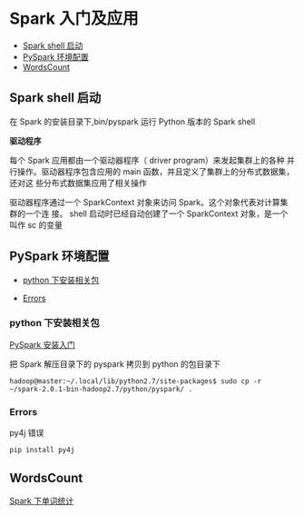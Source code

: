 

# Spark 入门及应用

- [Spark shell 启动](#id1)
- [PySpark 环境配置](#id2)
- [WordsCount](#id3)

<h2 id="id1">Spark shell 启动</h2>
在 Spark 的安装目录下,bin/pyspark 运行 Python 版本的 Spark shell


**驱动程序**

每个 Spark 应用都由一个驱动器程序（ driver program）来发起集群上的各种
并行操作。驱动器程序包含应用的 main 函数，并且定义了集群上的分布式数据集，还对这
些分布式数据集应用了相关操作

驱动器程序通过一个 SparkContext 对象来访问 Spark。这个对象代表对计算集群的一个连
接。 shell 启动时已经自动创建了一个 SparkContext 对象，是一个叫作 sc 的变量


<h2 id="id2">PySpark 环境配置</h2>

- [python 下安装相关包](#h321)

- [Errors](#h322)

<h3 id="h321">python 下安装相关包</h3>

[PySpark 安装入门](1)

把 Spark 解压目录下的 pyspark 拷贝到 python 的包目录下

```
hadoop@master:~/.local/lib/python2.7/site-packages$ sudo cp -r ~/spark-2.0.1-bin-hadoop2.7/python/pyspark/ .
```

<h3 id="h322">Errors</h3>

py4j 错误
```
pip install py4j
```

<h2 id="id3">WordsCount</h2>

[Spark 下单词统计](pySpark.ipynb)

 [1]: http://blog.csdn.net/a819825294/article/details/51782773


































